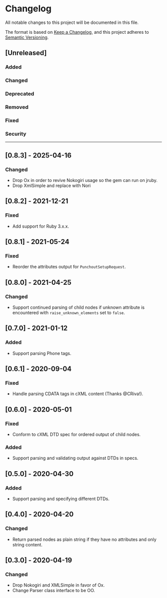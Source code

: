 # Changelog
All notable changes to this project will be documented in this file.

The format is based on [Keep a Changelog](https://keepachangelog.com/en/1.0.0/),
and this project adheres to [Semantic Versioning](https://semver.org/spec/v2.0.0.html).

## [Unreleased]
### Added
### Changed
### Deprecated
### Removed
### Fixed
### Security

---

## [0.8.3] - 2025-04-16
### Changed
- Drop Ox in order to revive Nokogiri usage so the gem can run on jruby.
- Drop XmlSimple and replace with Nori

## [0.8.2] - 2021-12-21
### Fixed
- Add support for Ruby 3.x.x.

## [0.8.1] - 2021-05-24
### Fixed
- Reorder the attributes output for `PunchoutSetupRequest`.

## [0.8.0] - 2021-04-25
### Changed
- Support continued parsing of child nodes if unknown attribute is encountered with `raise_unknown_elements` set to `false`.

## [0.7.0] - 2021-01-12
### Added
- Support parsing Phone tags.

## [0.6.1] - 2020-09-04
### Fixed
- Handle parsing CDATA tags in cXML content (Thanks @CRiva!).

## [0.6.0] - 2020-05-01
### Fixed
- Conform to cXML DTD spec for ordered output of child nodes.
### Added
- Support parsing and validating output against DTDs in specs.

## [0.5.0] - 2020-04-30
### Added
- Support parsing and specifying different DTDs.

## [0.4.0] - 2020-04-20
### Changed
- Return parsed nodes as plain string if they have no attributes and only string content.

## [0.3.0] - 2020-04-19
### Changed
- Drop Nokogiri and XMLSimple in favor of Ox.
- Change Parser class interface to be OO.
